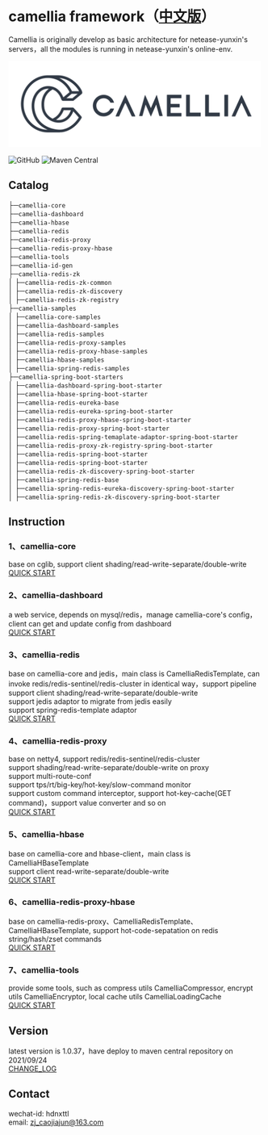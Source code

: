 # camellia framework（[中文版](README.md)）
Camellia is originally develop as basic architecture for netease-yunxin's servers，all the modules is running in netease-yunxin's online-env.

<img src="/docs/img/logo.png" width = "500"/>
 
![GitHub](https://img.shields.io/badge/license-MIT-green.svg)
![Maven Central](https://maven-badges.herokuapp.com/maven-central/com.netease.nim/camellia/badge.svg)
  

## Catalog
├─`camellia-core`   
├─`camellia-dashboard`    
├─`camellia-hbase`  
├─`camellia-redis`  
├─`camellia-redis-proxy`   
├─`camellia-redis-proxy-hbase`  
├─`camellia-tools`  
├─`camellia-id-gen`  
├─`camellia-redis-zk`  
│ ├─`camellia-redis-zk-common`  
│ ├─`camellia-redis-zk-discovery`  
│ ├─`camellia-redis-zk-registry`    
├─`camellia-samples`               
│ ├─`camellia-core-samples`  
│ ├─`camellia-dashboard-samples`  
│ ├─`camellia-redis-samples`  
│ ├─`camellia-redis-proxy-samples`   
│ ├─`camellia-redis-proxy-hbase-samples`    
│ ├─`camellia-hbase-samples`   
│ ├─`camellia-spring-redis-samples`   
├─`camellia-spring-boot-starters`               
│ ├─`camellia-dashboard-spring-boot-starter`  
│ ├─`camellia-hbase-spring-boot-starter`  
│ ├─`camellia-redis-eureka-base`  
│ ├─`camellia-redis-eureka-spring-boot-starter`  
│ ├─`camellia-redis-proxy-hbase-spring-boot-starter`  
│ ├─`camellia-redis-proxy-spring-boot-starter`  
│ ├─`camellia-redis-spring-temaplate-adaptor-spring-boot-starter`   
│ ├─`camellia-redis-proxy-zk-registry-spring-boot-starter`                     
│ ├─`camellia-redis-spring-boot-starter`  
│ ├─`camellia-redis-spring-boot-starter`  
│ ├─`camellia-redis-zk-discovery-spring-boot-starter`    
│ ├─`camellia-spring-redis-base`         
│ ├─`camellia-spring-redis-eureka-discovery-spring-boot-starter`     
│ ├─`camellia-spring-redis-zk-discovery-spring-boot-starter`    
                     
## Instruction
### 1、camellia-core  
base on cglib, support client shading/read-write-separate/double-write  
[QUICK START](/docs/core/core.md)  
### 2、camellia-dashboard  
a web service, depends on mysql/redis，manage camellia-core's config，client can get and update config from dashboard  
[QUICK START](/docs/dashboard/dashboard.md)  
### 3、camellia-redis  
base on camellia-core and jedis，main class is CamelliaRedisTemplate, can invoke redis/redis-sentinel/redis-cluster in identical way，support pipeline    
support client shading/read-write-separate/double-write   
support jedis adaptor to migrate from jedis easily   
support spring-redis-template adaptor  
[QUICK START](/docs/redis-template/redis-template.md)
### 4、camellia-redis-proxy  
base on netty4, support redis/redis-sentinel/redis-cluster  
support shading/read-write-separate/double-write on proxy  
support multi-route-conf            
support tps/rt/big-key/hot-key/slow-command monitor  
support custom command interceptor, support hot-key-cache(GET command)，support value converter and so on    
[QUICK START](/docs/redis-proxy/redis-proxy-en.md)  
### 5、camellia-hbase  
base on camellia-core and hbase-client，main class is CamelliaHBaseTemplate    
support client read-write-separate/double-write  
[QUICK START](/docs/hbase-template/hbase-template.md)  
### 6、camellia-redis-proxy-hbase    
base on camellia-redis-proxy、CamelliaRedisTemplate、CamelliaHBaseTemplate, support hot-code-sepatation on redis string/hash/zset commands  
[QUICK START](/docs/redis-proxy-hbase/redis-proxy-hbase.md)  
### 7、camellia-tools  
provide some tools, such as compress utils CamelliaCompressor, encrypt utils CamelliaEncryptor, local cache utils CamelliaLoadingCache       
[QUICK START](/docs/tools/tools.md)   

## Version
latest version is 1.0.37，have deploy to maven central repository on 2021/09/24  
[CHANGE_LOG](/update-en.md)  

## Contact
wechat-id: hdnxttl  
email: zj_caojiajun@163.com  